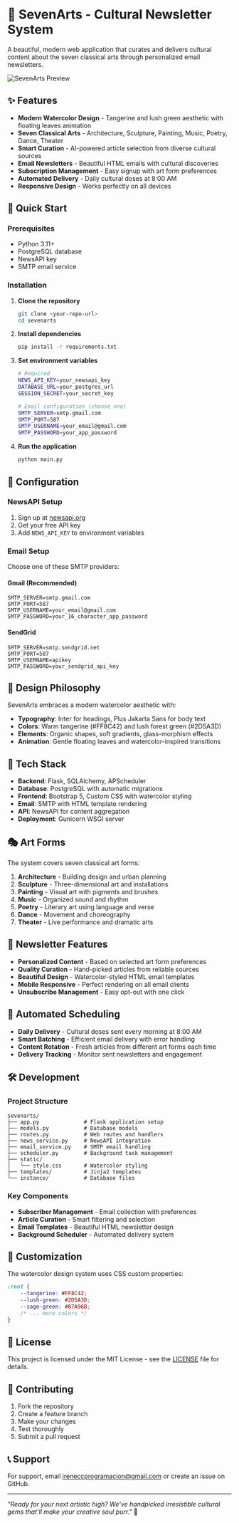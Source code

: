 # 🎨 SevenArts - Cultural Newsletter System

A beautiful, modern web application that curates and delivers cultural content about the seven classical arts through personalized email newsletters.

![SevenArts Preview](https://via.placeholder.com/800x400/FF8C42/FFFFFF?text=SevenArts+Cultural+Newsletter)

## ✨ Features

- **Modern Watercolor Design** - Tangerine and lush green aesthetic with floating leaves animation
- **Seven Classical Arts** - Architecture, Sculpture, Painting, Music, Poetry, Dance, Theater
- **Smart Curation** - AI-powered article selection from diverse cultural sources
- **Email Newsletters** - Beautiful HTML emails with cultural discoveries
- **Subscription Management** - Easy signup with art form preferences
- **Automated Delivery** - Daily cultural doses at 8:00 AM
- **Responsive Design** - Works perfectly on all devices

## 🚀 Quick Start

### Prerequisites
- Python 3.11+
- PostgreSQL database
- NewsAPI key
- SMTP email service

### Installation

1. **Clone the repository**
   ```bash
   git clone <your-repo-url>
   cd sevenarts
   ```

2. **Install dependencies**
   ```bash
   pip install -r requirements.txt
   ```

3. **Set environment variables**
   ```bash
   # Required
   NEWS_API_KEY=your_newsapi_key
   DATABASE_URL=your_postgres_url
   SESSION_SECRET=your_secret_key
   
   # Email configuration (choose one)
   SMTP_SERVER=smtp.gmail.com
   SMTP_PORT=587
   SMTP_USERNAME=your_email@gmail.com
   SMTP_PASSWORD=your_app_password
   ```

4. **Run the application**
   ```bash
   python main.py
   ```

## 🔧 Configuration

### NewsAPI Setup
1. Sign up at [newsapi.org](https://newsapi.org)
2. Get your free API key
3. Add `NEWS_API_KEY` to environment variables

### Email Setup
Choose one of these SMTP providers:

#### Gmail (Recommended)
```env
SMTP_SERVER=smtp.gmail.com
SMTP_PORT=587
SMTP_USERNAME=your_email@gmail.com
SMTP_PASSWORD=your_16_character_app_password
```

#### SendGrid
```env
SMTP_SERVER=smtp.sendgrid.net
SMTP_PORT=587
SMTP_USERNAME=apikey
SMTP_PASSWORD=your_sendgrid_api_key
```

## 🎨 Design Philosophy

SevenArts embraces a modern watercolor aesthetic with:
- **Typography**: Inter for headings, Plus Jakarta Sans for body text
- **Colors**: Warm tangerine (#FF8C42) and lush forest green (#2D5A3D)
- **Elements**: Organic shapes, soft gradients, glass-morphism effects
- **Animation**: Gentle floating leaves and watercolor-inspired transitions

## 📱 Tech Stack

- **Backend**: Flask, SQLAlchemy, APScheduler
- **Database**: PostgreSQL with automatic migrations
- **Frontend**: Bootstrap 5, Custom CSS with watercolor styling
- **Email**: SMTP with HTML template rendering
- **API**: NewsAPI for content aggregation
- **Deployment**: Gunicorn WSGI server

## 🎭 Art Forms

The system covers seven classical art forms:

1. **Architecture** - Building design and urban planning
2. **Sculpture** - Three-dimensional art and installations
3. **Painting** - Visual art with pigments and brushes
4. **Music** - Organized sound and rhythm
5. **Poetry** - Literary art using language and verse
6. **Dance** - Movement and choreography
7. **Theater** - Live performance and dramatic arts

## 📧 Newsletter Features

- **Personalized Content** - Based on selected art form preferences
- **Quality Curation** - Hand-picked articles from reliable sources
- **Beautiful Design** - Watercolor-styled HTML email templates
- **Mobile Responsive** - Perfect rendering on all email clients
- **Unsubscribe Management** - Easy opt-out with one click

## 🔄 Automated Scheduling

- **Daily Delivery** - Cultural doses sent every morning at 8:00 AM
- **Smart Batching** - Efficient email delivery with error handling
- **Content Rotation** - Fresh articles from different art forms each time
- **Delivery Tracking** - Monitor sent newsletters and engagement

## 🛠️ Development

### Project Structure
```
sevenarts/
├── app.py              # Flask application setup
├── models.py           # Database models
├── routes.py           # Web routes and handlers
├── news_service.py     # NewsAPI integration
├── email_service.py    # SMTP email handling
├── scheduler.py        # Background task management
├── static/
│   └── style.css       # Watercolor styling
├── templates/          # Jinja2 templates
└── instance/           # Database files
```

### Key Components
- **Subscriber Management** - Email collection with preferences
- **Article Curation** - Smart filtering and selection
- **Email Templates** - Beautiful HTML newsletter design
- **Background Scheduler** - Automated delivery system

## 🎨 Customization

The watercolor design system uses CSS custom properties:
```css
:root {
    --tangerine: #FF8C42;
    --lush-green: #2D5A3D;
    --sage-green: #87A96B;
    /* ... more colors */
}
```

## 📄 License

This project is licensed under the MIT License - see the [LICENSE](LICENSE) file for details.

## 🤝 Contributing

1. Fork the repository
2. Create a feature branch
3. Make your changes
4. Test thoroughly
5. Submit a pull request

## 📞 Support

For support, email ireneccprogramacion@gmail.com or create an issue on GitHub.

---

*"Ready for your next artistic high? We've handpicked irresistible cultural gems that'll make your creative soul purr."* 🎨
